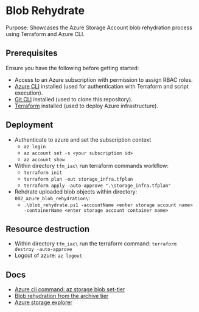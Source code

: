 # Blob Rehydrate

Purpose: Showcases the Azure Storage Account blob rehydration process using Terraform and Azure CLI.

## Prerequisites

Ensure you have the following before getting started:

* Access to an Azure subscription with permission to assign RBAC roles.
* [Azure CLI](https://learn.microsoft.com/en-us/cli/azure/install-azure-cli) installed (used for authentication with Terraform and script execution).
* [Git CLI](https://git-scm.com/downloads) installed (used to clone this repository).
* [Terraform](https://developer.hashicorp.com/terraform/downloads) installed (used to deploy Azure infrastructure).

## Deployment

* Authenticate to azure and set the subscription context
  * `az login`
  * `az account set -s <your subscription id>`
  * `az account show`
* Within directory `tfm_iac\` run terraform commands workflow:
  * `terraform init`
  * `terraform plan -out storage_infra.tfplan` 
  * `terraform apply -auto-approve ".\storage_infra.tfplan"`
* Rehdrate uploaded blob objects within directory: `002_azure_blob_rehydration\`:
  * `.\blob_rehydrate.ps1 -accountName <enter storage account name> -containerName <enter storage account container name>`

## Resource destruction 

* Within directory `tfm_iac\` run the terraform command: `terraform destroy -auto-approve`
* Logout of azure: `az logout`

## Docs

* [Azure cli command: az storage blob set-tier](https://learn.microsoft.com/en-us/cli/azure/storage/blob?view=azure-cli-latest#az-storage-blob-set-tier)
* [Blob rehydration from the archive tier](https://learn.microsoft.com/en-us/azure/storage/blobs/archive-rehydrate-overview)
* [Azure storage explorer](https://azure.microsoft.com/en-us/products/storage/storage-explorer)
